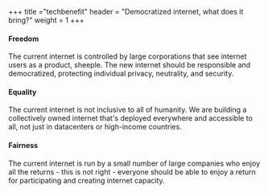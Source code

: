 +++
title ="techbenefit"
header = "Democratized internet, what does it bring?"
weight = 1
+++



#### Freedom

The current internet is controlled by large corporations that see internet users as a product, sheeple. The new internet should be responsible and democratized, protecting individual privacy, neutrality, and security.

#### Equality

The current internet is not inclusive to all of humanity. We are building a collectively owned internet that's deployed everywhere and accessible to all, not just in datacenters or high-income countries.

#### Fairness

The current internet is run by a small number of large companies who enjoy all the returns - this is not right - everyone should be able to enjoy a return for participating and creating internet capacity.
